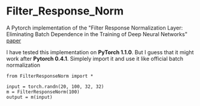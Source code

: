 # Filter_Response_Norm
A Pytorch implementation of the "Filter Response Normalization Layer: Eliminating Batch Dependence in the Training of Deep Neural Networks"
[paper](https://arxiv.org/abs/1911.09737)

I have tested this implementation on **PyTorch 1.1.0**.
But I guess that it might work after **Pytorch 0.4.1**.
Simplely import it and use it like official batch normalization
```
from FilterResponseNorm import *

input = torch.randn(20, 100, 32, 32)
m = FilterResponseNorm(100)
output = m(input)
```
